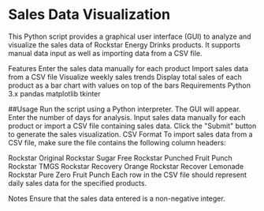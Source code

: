 # Sales Data Visualization
This Python script provides a graphical user interface (GUI) to analyze and visualize the sales data of Rockstar Energy Drinks products. It supports manual data input as well as importing data from a CSV file.

Features
Enter the sales data manually for each product
Import sales data from a CSV file
Visualize weekly sales trends
Display total sales of each product as a bar chart with values on top of the bars
Requirements
Python 3.x
pandas
matplotlib
tkinter

##Usage
Run the script using a Python interpreter. The GUI will appear.
Enter the number of days for analysis.
Input sales data manually for each product or import a CSV file containing sales data.
Click the "Submit" button to generate the sales visualization.
CSV Format
To import sales data from a CSV file, make sure the file contains the following column headers:

Rockstar Original
Rockstar Sugar Free
Rockstar Punched Fruit Punch
Rockstar TMGS
Rockstar Recovery Orange
Rockstar Recover Lemonade
Rockstar Pure Zero Fruit Punch
Each row in the CSV file should represent daily sales data for the specified products.

Notes
Ensure that the sales data entered is a non-negative integer.
